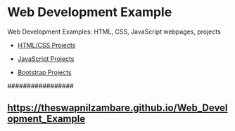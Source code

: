 # Web Development Example


Web Development Examples: HTML, CSS, JavaScript webpages, projects


- <a href="https://theswapnilzambare.github.io/Web_Development_Example/HTML">HTML/CSS Projects</a>


- <a href="https://theswapnilzambare.github.io/Web_Development_Example/JavaScript">JavaScript Projects</a>


- <a href="https://theswapnilzambare.github.io/Web_Development_Example/Bootstrap">Bootstrap Projects</a>



#################

## <a href="https://theswapnilzambare.github.io/Web_Development_Example" target="_blank" >https://theswapnilzambare.github.io/Web_Development_Example</a>

